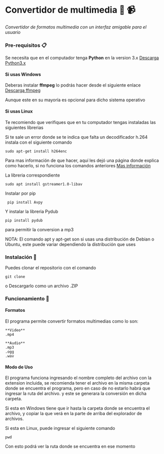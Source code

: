 # Convertidor de multimedia :musical_score: :video_camera:

_Convertidor de formatos multimedia con un interfaz amigable para el usuario_

### Pre-requisitos 📋
Se necesita que en el computador tenga **Python** en la version 3.x [Descarga Python3.x](https://www.python.org/downloads/)

#### Si usas Windows

Deberas instalar **ffmpeg** lo podrás hacer desde el siguiente enlace
[Descarga ffmpeg](https://ffmpeg.org/download.html)

Aunque este en su mayoría es opcional para dicho sistema operativo

#### Si usas Linux
Te recomiendo que verifiques que en tu computador tengas instaladas las siguientes líbrerias

Si te sale un error donde se te indica que falta un decodificador h.264
instala con el siguiente comando
```
sudo apt-get install h264enc 
```
Para mas información de que hacer, aquí les dejó una página donde explica como hacerlo, si no funciona los comandos anteriores
[Mas información](https://ubuntu.dokry.com/12526/como-instalar-el-decodificador-h-264.html)

La libreria correspondiente
```
sudo apt install gstreamer1.0-libav
```

Instalar por pip
```
 pip install Avpy
```

Y instalar la libreria Pydub
```
pip install pydub
```

para permitir la conversion a mp3

NOTA: El comando apt y apt-get son si usas una distribución de Debian o Ubuntu, este puede variar dependiendo la distribución que uses



### Instalación 🔧

Puedes clonar el repositorio con el comando 
```
git clone 
```
o Descargarlo como un archivo .ZIP 


### Funcionamiento :open_file_folder:
#### Formatos
El programa permite convertir formatos multimedias como lo son:
```
**Video**
.mp4

**Audio**
.mp3
.ogg
.wav
```
#### Modo de Uso
El programa funciona ingresando el nombre completo del archivo con la extension incluida, se recomienda tener el archivo en la misma carpeta donde se encuentra el programa, pero en caso de no estarlo habrá que ingresar la ruta del archivo. y este se generara la conversión en dicha carpeta.

Si esta en Windows tiene que ir hasta la carpeta donde se encuentra el archivo, y copiar la que verá en la parte de arriba del explorador de archivos.

Si esta en Linux, puede ingresar el siguiente comando
```
pwd
```
Con esto podrá ver la ruta donde se encuentra en ese momento




